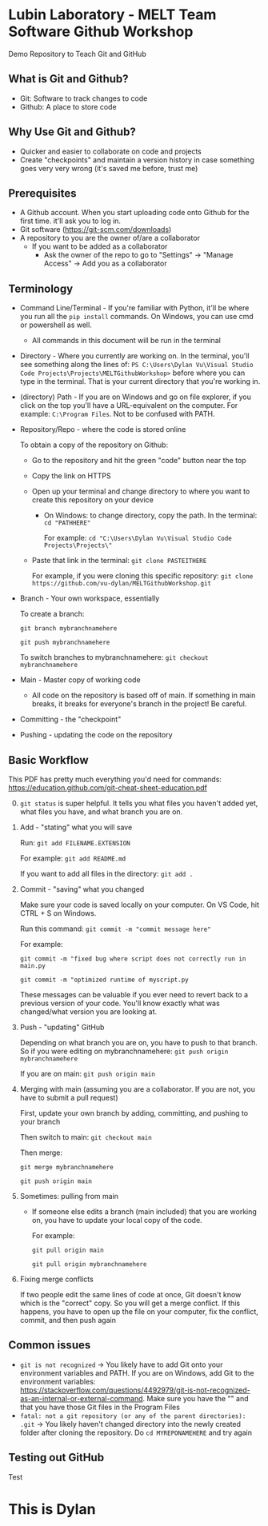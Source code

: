 # Lubin Laboratory - MELT Team Software Github Workshop
Demo Repository to Teach Git and GitHub

## What is Git and Github?
* Git: Software to track changes to code 
* Github: A place to store code

## Why Use Git and Github?
* Quicker and easier to collaborate on code and projects
* Create "checkpoints" and maintain a version history in case something goes very very wrong (it's saved me before, trust me)

## Prerequisites
* A Github account. When you start uploading code onto Github for the first time. it'll ask you to log in.
* Git software (https://git-scm.com/downloads)
* A repository to you are the owner of/are a collaborator
    * If you want to be added as a collaborator
        * Ask the owner of the repo to go to "Settings" -> "Manage Access" -> Add you as a collaborator

## Terminology
* Command Line/Terminal - If you're familiar with Python, it'll be where you run all the `pip install` commands. On Windows, you can use cmd or powershell as well.
    * All commands in this document will be run in the terminal
* Directory - Where you currently are working on. In the terminal, you'll see something along the lines of: `PS C:\Users\Dylan Vu\Visual Studio Code Projects\Projects\MELTGithubWorkshop>` before where you can type in the terminal. That is your current directory that you're working in.
* (directory) Path - If you are on Windows and go on file explorer, if you click on the top you'll have a URL-equivalent on the computer. For example: `C:\Program Files`. Not to be confused with PATH.
* Repository/Repo - where the code is stored online
    
    To obtain a copy of the repository on Github:
    * Go to the repository and hit the green "code" button near the top
    * Copy the link on HTTPS
    * Open up your terminal and change directory to where you want to create this repository on your device
        * On Windows: to change directory, copy the path. In the terminal: `cd "PATHHERE"`

            For example: `cd "C:\Users\Dylan Vu\Visual Studio Code Projects\Projects\"`

    * Paste that link in the terminal: `git clone PASTEITHERE`
    
        For example, if you were cloning this specific repository: `git clone https://github.com/vu-dylan/MELTGithubWorkshop.git`
* Branch - Your own workspace, essentially
    
    To create a branch:
    
    `git branch mybranchnamehere`
    
    `git push mybranchnamehere`
    
    To switch branches to mybranchnamehere: `git checkout mybranchnamehere`
* Main - Master copy of working code
    * All code on the repository is based off of main. If something in main breaks, it breaks for everyone's branch in the project! Be careful.
* Committing - the "checkpoint"
* Pushing - updating the code on the repository

## Basic Workflow
This PDF has pretty much everything you'd need for commands: https://education.github.com/git-cheat-sheet-education.pdf

0. `git status` is super helpful. It tells you what files you haven't added yet, what files you have, and what branch you are on.
1. Add - "stating" what you will save
    
    Run: `git add FILENAME.EXTENSION`
    
    For example: `git add README.md`
    
    If you want to add all files in the directory: `git add .`
2. Commit - "saving" what you changed
    
    Make sure your code is saved locally on your computer. On VS Code, hit CTRL + S on Windows.
    
    Run this command: `git commit -m "commit message here"`
    
    For example:
    
    `git commit -m "fixed bug where script does not correctly run in main.py`
    
    `git commit -m "optimized runtime of myscript.py`
    
    These messages can be valuable if you ever need to revert back to a previous version of your code. You'll know exactly what was changed/what version you are looking at.
3. Push - "updating" GitHub
    
    Depending on what branch you are on, you have to push to that branch. So if you were editing on mybranchnamehere: `git push origin mybranchnamehere`
    
    If you are on main: `git push origin main`
4. Merging with main (assuming you are a collaborator. If you are not, you have to submit a pull request)
    
    First, update your own branch by adding, committing, and pushing to your branch
    
    Then switch to main: `git checkout main`
    
    Then merge:
    
    `git merge mybranchnamehere`
    
    `git push origin main`
5. Sometimes: pulling from main
    * If someone else edits a branch (main included) that you are working on, you have to update your local copy of the code.

        For example:
    
        `git pull origin main`
    
        `git pull origin mybranchnamehere`
6. Fixing merge conflicts
    
    If two people edit the same lines of code at once, Git doesn't know which is the "correct" copy. So you will get a merge conflict. If this happens, you have to open up the file on your computer, fix the conflict, commit, and then push again

## Common issues
* `git is not recognized` -> You likely have to add Git onto your environment variables and PATH. If you are on Windows, add Git to the environment variables: https://stackoverflow.com/questions/4492979/git-is-not-recognized-as-an-internal-or-external-command. Make sure you have the "\" and that you have those Git files in the Program Files
* `fatal: not a git repository (or any of the parent directories): .git` -> You likely haven't changed directory into the newly created folder after cloning the repository. Do `cd MYREPONAMEHERE` and try again
## Testing out GitHub

Test

# This is Dylan
